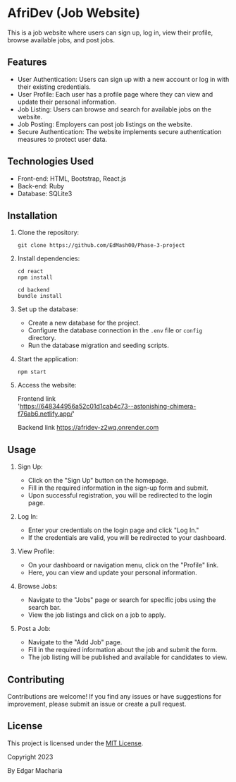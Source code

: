 #  AfriDev (Job Website)

This is a job website where users can sign up, log in, view their profile, browse available jobs, and post jobs.



## Features

- User Authentication: Users can sign up with a new account or log in with their existing credentials.
- User Profile: Each user has a profile page where they can view and update their personal information.
- Job Listing: Users can browse and search for available jobs on the website.
- Job Posting: Employers can post job listings on the website.
- Secure Authentication: The website implements secure authentication measures to protect user data.



## Technologies Used

- Front-end: HTML, Bootstrap, React.js
- Back-end: Ruby
- Database: SQLite3



## Installation

1. Clone the repository:

   ```
   git clone https://github.com/EdMash00/Phase-3-project
   ```

2. Install dependencies:

   ```
   cd react
   npm install

   cd backend
   bundle install
   ```

3. Set up the database:

   - Create a new database for the project.
   - Configure the database connection in the `.env` file or `config` directory.
   - Run the database migration and seeding scripts.

4. Start the application:

   ```
   npm start
   ```

5. Access the website:

   Frontend link  
    'https://648344956a52c01d1cab4c73--astonishing-chimera-f76ab6.netlify.app/'

    Backend link
    https://afridev-z2wq.onrender.com





## Usage

1. Sign Up:
   - Click on the "Sign Up" button on the homepage.
   - Fill in the required information in the sign-up form and submit.
   - Upon successful registration, you will be redirected to the login page.

2. Log In:
   - Enter your credentials on the login page and click "Log In."
   - If the credentials are valid, you will be redirected to your dashboard.

3. View Profile:
   - On your dashboard or navigation menu, click on the "Profile" link.
   - Here, you can view and update your personal information.

4. Browse Jobs:
   - Navigate to the "Jobs" page or search for specific jobs using the search bar.
   - View the job listings and click on a job to apply.

5. Post a Job:
   - Navigate to the "Add Job" page.
   - Fill in the required information about the job and submit the form.
   - The job listing will be published and available for candidates to view.




## Contributing

Contributions are welcome! If you find any issues or have suggestions for improvement, please submit an issue or create a pull request.




## License

This project is licensed under the [MIT License](LICENSE).

Copyright 2023 

By Edgar Macharia




